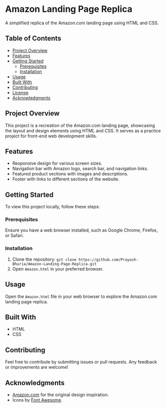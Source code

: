 # Amazon Landing Page Replica

A simplified replica of the Amazon.com landing page using HTML and CSS.

## Table of Contents

- [Project Overview](#project-overview)
- [Features](#features)
- [Getting Started](#getting-started)
  - [Prerequisites](#prerequisites)
  - [Installation](#installation)
- [Usage](#usage)
- [Built With](#built-with)
- [Contributing](#contributing)
- [License](#license)
- [Acknowledgments](#acknowledgments)

## Project Overview

This project is a recreation of the Amazon.com landing page, showcasing the layout and design elements using HTML and CSS. It serves as a practice project for front-end web development skills.

## Features

- Responsive design for various screen sizes.
- Navigation bar with Amazon logo, search bar, and navigation links.
- Featured product sections with images and descriptions.
- Footer with links to different sections of the website.

## Getting Started

To view this project locally, follow these steps:

### Prerequisites

Ensure you have a web browser installed, such as Google Chrome, Firefox, or Safari.

### Installation

1. Clone the repository: `git clone https://github.com/Prayash-Bhuria/Amazon-Landing-Page-Replica.git`
2. Open `Amazon.html` in your preferred browser.

## Usage

Open the `Amazon.html` file in your web browser to explore the Amazon.com landing page replica.

## Built With

- HTML
- CSS

## Contributing

Feel free to contribute by submitting issues or pull requests. Any feedback or improvements are welcome!


## Acknowledgments

- [Amazon.com](https://www.amazon.com/) for the original design inspiration.
- Icons by [Font Awesome](https://fontawesome.com/).
